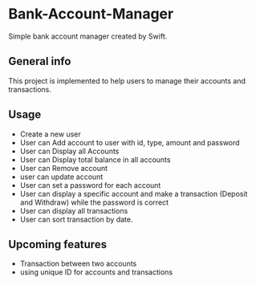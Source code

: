 # Bank-Account-Manager
Simple bank account manager created by Swift. 

## General info
This project is implemented to help users to manage their accounts and transactions.

## Usage

* Create a new user
* User can Add account to user with id, type, amount and password
* User can Display all Accounts
* User can Display total balance in all accounts
* User can Remove account
* user can update account
* User can set a password for each account
* User can display a specific account and make a transaction (Deposit and Withdraw) while the password is correct 
* User can display all transactions
* User can sort transaction by date.

## Upcoming features 
* Transaction between two accounts
* using unique ID for accounts and transactions


